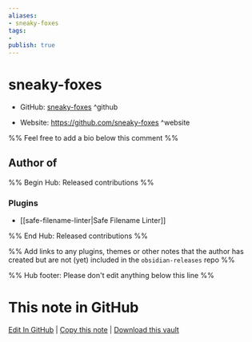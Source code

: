 ```yaml
---
aliases:
- sneaky-foxes
tags:
- 
publish: true
---
```


# sneaky-foxes

- GitHub: [sneaky-foxes](https://github.com/sneaky-foxes/) ^github
<!-- - Discord: `@` ^discord-->
- Website: <https://github.com/sneaky-foxes> ^website
<!-- - [[Publish sites|Publish site]]: <https://> ^publish-->

%% Feel free to add a bio below this comment %%


## Author of

%% Begin Hub: Released contributions %%
### Plugins
- [[safe-filename-linter|Safe Filename Linter]]

%% End Hub: Released contributions %%

%% Add links to any plugins, themes or other notes that the author has created but are not (yet) included in the `obsidian-releases` repo %%

<!--
### Unlisted plugins
-->

<!--
### Others
-->

<!--
## Sponsor this author
-->

<!-- - [[GitHub sponsors]]: [Sponsor @sneaky-foxes on GitHub Sponsors](https://github.com/sponsors/sneaky-foxes) ^github-sponsor-->
<!-- - [[Buy me a coffee]]: <https://> ^buy-me-a-coffee-->
<!-- - [[PayPal]]: <https://> ^paypal-->
<!-- - [[Patreon]]: <https://> ^patreon-->

<!--
## Follow this author
-->

<!-- - [[YouTube Channels|On YouTube]]: <https://> ^youtube-->
<!-- - Twitter: <https://> ^twitter-->
<!-- - ... -->

%% Hub footer: Please don't edit anything below this line %%

# This note in GitHub

<span class="git-footer">[Edit In GitHub](https://github.dev/obsidian-community/obsidian-hub/blob/main/01%20-%20Community/People/sneaky-foxes.md "git-hub-edit-note") | [Copy this note](https://raw.githubusercontent.com/obsidian-community/obsidian-hub/main/01%20-%20Community/People/sneaky-foxes.md "git-hub-copy-note") | [Download this vault](https://github.com/obsidian-community/obsidian-hub/archive/refs/heads/main.zip "git-hub-download-vault") </span>
